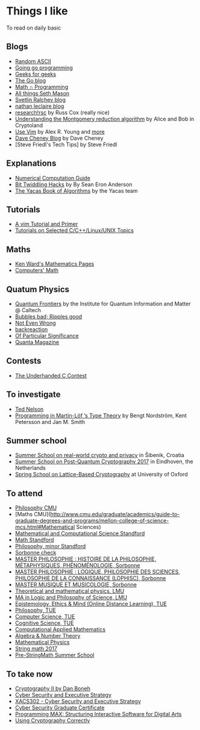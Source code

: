 # Things I like

To read on daily basic

## Blogs

* [Random ASCII](https://randomascii.wordpress.com/)
* [Going go programming](https://www.goinggo.net/)
* [Geeks for geeks](http://www.geeksforgeeks.org/)
* [The Go blog](https://blog.golang.org/)
* [Math ∩ Programming](https://jeremykun.com/2014/12/08/a-motivation-for-quantum-computing/)
* [All things Seth Mason](http://sethmason.com/)
* [Svetlin Ralchev blog](http://blog.ralch.com/tutorial/design-patterns/golang-decorator/)
* [nathan leclaire blog](https://nathanleclaire.com/)
* [research!rsc](https://research.swtch.com/]) by Russ Cox (really nice)
* [Understanding the Montgomery reduction algorithm](https://alicebob.cryptoland.net/understanding-the-montgomery-reduction-algorithm/) by Alice and Bob in Cryptoland
* [Use Vim](https://medium.com/usevim/) by Alex R. Young and [more](https://github.com/alexyoung/usevim/tree/master/_posts)
* [Dave Cheney Blog](https://dave.cheney.net) by Dave Cheney
* [Steve Friedl's Tech Tips] by Steve Friedl

## Explanations
* [Numerical Computation Guide](http://docs.oracle.com/cd/E19957-01/806-3568/)
* [Bit Twiddling Hacks](http://graphics.stanford.edu/~seander/bithacks.html) by By Sean Eron Anderson
* [The Yacas Book of Algorithms](http://yacas.sourceforge.net/Algo.book.pdf) by the Yacas team

## Tutorials
* [A vim Tutorial and Primer](https://danielmiessler.com/study/vim)
* [Tutorials on Selected C/C++/Linux/UNIX Topics](http://www.augustcouncil.com/~tgibson/tutorial/)

## Maths
* [Ken Ward's Mathematics Pages](https://trans4mind.com/personal_development/mathematics/series/sumNaturalNumbers.htm)
* [Computers' Math](http://kias.dyndns.org/comath)

## Quatum Physics
* [Quantum Frontiers](https://quantumfrontiers.com/) by the Institute for Quantum Information and Matter @ Caltech
* [Bubbles bad; Ripples good](https://williewong.wordpress.com/)
* [Not Even Wrong](http://www.math.columbia.edu/~woit/wordpress/)
* [backreaction](http://backreaction.blogspot.com/)
* [Of Particular Significance](https://profmattstrassler.com/)
* [Quanta Magazine](https://www.quantamagazine.org/)

## Contests
* [The Underhanded C Contest](http://underhanded-c.org/_page_id_5.html)

## To investigate

* [Ted Nelson](https://en.wikipedia.org/wiki/Ted_Nelson)
* [Programming in Martin-Löf ’s Type Theory](http://www.cse.chalmers.se/research/group/logic/book/book.pdf) by Bengt Nordström, Kent Petersson and Jan M. Smith

## Summer school
* [Summer School on real-world crypto and privacy](https://summerschool-croatia.cs.ru.nl/2017/) in Šibenik, Croatia
* [Summer School on Post-Quantum Cryptography 2017](https://2017.pqcrypto.org/school/index.html) in Eindhoven, the Netherlands
* [Spring School on Lattice-Based Cryptography](https://www.maths.ox.ac.uk/groups/cryptography/spring-school-lattice-based-cryptography) at University of Oxford

## To attend
* [Philosophy CMU](http://www.cmu.edu/graduate/academics/guide-to-graduate-degrees-and-programs/college-of-humanities-and-social-sciences-handss.html#Philosophy)
* [Maths CMU](http://www.cmu.edu/graduate/academics/guide-to-graduate-degrees-and-programs/mellon-college-of-science-mcs.html#Mathematical Sciences)
* [Mathematical and Computational Science Standford](http://exploredegrees.stanford.edu/schoolofhumanitiesandsciences/mathematicalandcomputationalscience/#courseinventory)
* [Math Standford](http://exploredegrees.stanford.edu/schoolofhumanitiesandsciences/mathematics/#masterstext)
* [Philosophy, minor Standford](http://exploredegrees.stanford.edu/schoolofhumanitiesandsciences/philosophy/#text)
* [Sorbonne check](http://vof.paris-sorbonne.fr/fr/index.html)
* [MASTER PHILOSOPHIE : HISTOIRE DE LA PHILOSOPHIE, MÉTAPHYSIQUES, PHÉNOMÉNOLOGIE, Sorbonne](http://vof.paris-sorbonne.fr/fr/index/master-XB/sciences-humaines-et-sociales-SHS/master-philosophie-histoire-de-la-philosophie-metaphysiques-phenomenologie-program-mphs1-210.html)
* [MASTER PHILOSOPHIE : LOGIQUE, PHILOSOPHIE DES SCIENCES, PHILOSOPHIE DE LA CONNAISSANCE (LOPHISC), Sorbonne](http://vof.paris-sorbonne.fr/fr/index/master-XB/sciences-humaines-et-sociales-SHS/master-philosophie-logique-philosophie-des-sciences-philosophie-de-la-connaissance-lophisc-program-mphs1-213.html)
* [MASTER MUSIQUE ET MUSICOLOGIE, Sorbonne](http://vof.paris-sorbonne.fr/fr/index/master-XB/arts-lettres-langues-ALL/master-musique-et-musicologie-program-mmus1-210.html)
* [Theoretical and mathematical physics, LMU](http://www.theorie.physik.uni-muenchen.de/TMP/)
* [MA in Logic and Philosophy of Science, LMU](http://www.mcmp.philosophie.uni-muenchen.de/students/ma/index.html)
* [Epistemology, Ethics & Mind (Online Distance Learning), TUE](http://www.ed.ac.uk/studying/postgraduate/degrees/index.php?r=site/view&id=844)
* [Philosophy, TUE](http://www.ed.ac.uk/studying/postgraduate/degrees/index.php?r=site/view&id=286)
* [Computer Science, TUE](http://www.ed.ac.uk/studying/postgraduate/degrees/index.php?r=site/view&id=110)
* [Cognitive Science, TUE](http://www.ed.ac.uk/studying/postgraduate/degrees/index.php?r=site/view&id=108)
* [Computational Applied Mathematics](http://www.ed.ac.uk/studying/postgraduate/degrees/index.php?r=site/view&id=935)
* [Algebra & Number Theory](http://www.ed.ac.uk/studying/postgraduate/degrees/index.php?r=site/view&id=509)
* [Mathematical Physics](http://www.ed.ac.uk/studying/postgraduate/degrees/index.php?r=site/view&id=513)
* [String math 2017](https://stringmath2017.desy.de/)
* [Pre-StringMath Summer School](http://grk1670.math.uni-hamburg.de/sms2017/)

## To take now
* [Cryptography II by Dan Boneh](http://online.stanford.edu/course/cryptography-2-2014)
* [Cyber Security and Executive Strategy](http://online.stanford.edu/course/cyber-security-and-executive-strategy)
* [XACS302 - Cyber Security and Executive Strategy](http://scpd.stanford.edu/search/publicCourseSearchDetails.do?method=load&courseId=74276853)
* [Cyber Security Graduate Certificate](http://online.stanford.edu/course/cyber-security-graduate-certificate)
* [Programming MAX: Structuring Interactive Software for Digital Arts](http://online.stanford.edu/course/programming-max-structuring-interactive-software-digital-arts)
* [Using Cryptography Correctly](http://online.stanford.edu/course/using-cryptography-correctly)